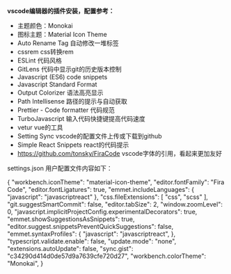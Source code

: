 **vscode编辑器的插件安装，配置参考：**

- 主题颜色：Monokai
- 图标主题：Material Icon Theme
- Auto Rename Tag    自动修改一堆标签
- cssrem   css转换rem
- ESLint   代码风格
- GitLens   代码中显示git的历史版本控制
- Javascript (ES6) code snippets
- Javascript Standard Format
- Output Colorizer    语法高亮显示
- Path Intellisense   路径的提示与自动获取
- Prettier - Code formatter   代码规范
- TurboJavascript   输入代码快捷键提高代码速度
- vetur   vue的工具
- Setting Sync vscode的配置文件上传或下载到github
- Simple React Snippets react的代码提示
- https://github.com/tonsky/FiraCode vscode字体的引用，看起来更加友好

settings.json 用户配置文件内容如下：

{
    "workbench.iconTheme": "material-icon-theme",
    "editor.fontFamily": "Fira Code",
    "editor.fontLigatures": true,
    "emmet.includeLanguages": {
        "javascript": "javascriptreact"
    },
    "css.fileExtensions": [
        "css",
        "scss"
    ],
    "git.suggestSmartCommit": false,
    "editor.tabSize": 2,
    "window.zoomLevel": 0,
    "javascript.implicitProjectConfig.experimentalDecorators": true,
    "emmet.showSuggestionsAsSnippets": true,
    "editor.suggest.snippetsPreventQuickSuggestions": false,
    "emmet.syntaxProfiles": {
        "javascript": "javascriptreact",
    },
    "typescript.validate.enable": false,
    "update.mode": "none",
    "extensions.autoUpdate": false,
    "sync.gist": "c34290d414d0de57d9a7639cfe720d27",
    "workbench.colorTheme": "Monokai",
}
